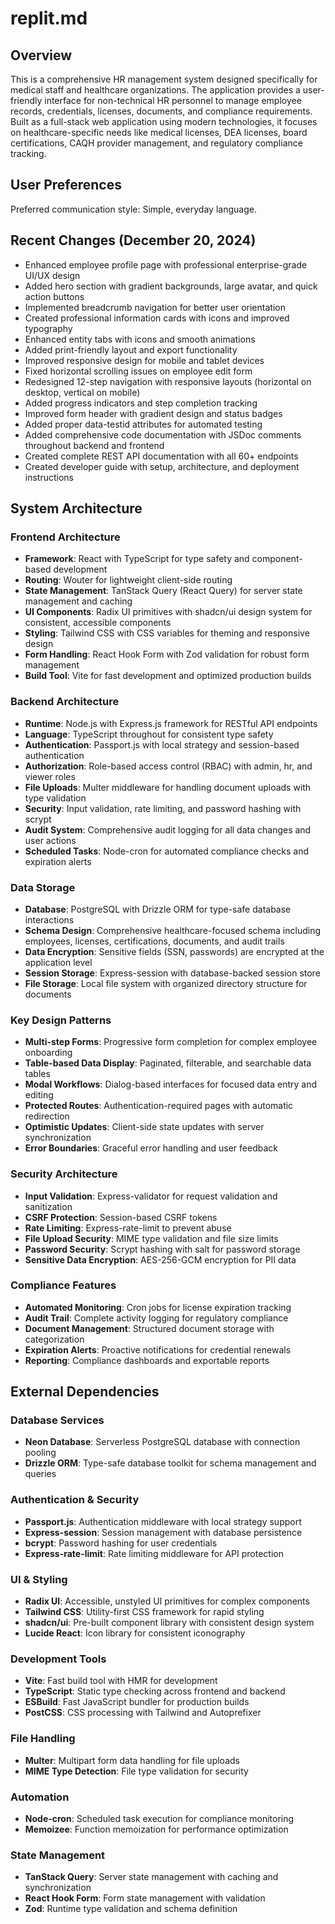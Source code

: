 # replit.md

## Overview

This is a comprehensive HR management system designed specifically for medical staff and healthcare organizations. The application provides a user-friendly interface for non-technical HR personnel to manage employee records, credentials, licenses, documents, and compliance requirements. Built as a full-stack web application using modern technologies, it focuses on healthcare-specific needs like medical licenses, DEA licenses, board certifications, CAQH provider management, and regulatory compliance tracking.

## User Preferences

Preferred communication style: Simple, everyday language.

## Recent Changes (December 20, 2024)

- Enhanced employee profile page with professional enterprise-grade UI/UX design
- Added hero section with gradient backgrounds, large avatar, and quick action buttons
- Implemented breadcrumb navigation for better user orientation
- Created professional information cards with icons and improved typography
- Enhanced entity tabs with icons and smooth animations
- Added print-friendly layout and export functionality
- Improved responsive design for mobile and tablet devices
- Fixed horizontal scrolling issues on employee edit form
- Redesigned 12-step navigation with responsive layouts (horizontal on desktop, vertical on mobile)
- Added progress indicators and step completion tracking
- Improved form header with gradient design and status badges
- Added proper data-testid attributes for automated testing
- Added comprehensive code documentation with JSDoc comments throughout backend and frontend
- Created complete REST API documentation with all 60+ endpoints
- Created developer guide with setup, architecture, and deployment instructions

## System Architecture

### Frontend Architecture
- **Framework**: React with TypeScript for type safety and component-based development
- **Routing**: Wouter for lightweight client-side routing
- **State Management**: TanStack Query (React Query) for server state management and caching
- **UI Components**: Radix UI primitives with shadcn/ui design system for consistent, accessible components
- **Styling**: Tailwind CSS with CSS variables for theming and responsive design
- **Form Handling**: React Hook Form with Zod validation for robust form management
- **Build Tool**: Vite for fast development and optimized production builds

### Backend Architecture
- **Runtime**: Node.js with Express.js framework for RESTful API endpoints
- **Language**: TypeScript throughout for consistent type safety
- **Authentication**: Passport.js with local strategy and session-based authentication
- **Authorization**: Role-based access control (RBAC) with admin, hr, and viewer roles
- **File Uploads**: Multer middleware for handling document uploads with type validation
- **Security**: Input validation, rate limiting, and password hashing with scrypt
- **Audit System**: Comprehensive audit logging for all data changes and user actions
- **Scheduled Tasks**: Node-cron for automated compliance checks and expiration alerts

### Data Storage
- **Database**: PostgreSQL with Drizzle ORM for type-safe database interactions
- **Schema Design**: Comprehensive healthcare-focused schema including employees, licenses, certifications, documents, and audit trails
- **Data Encryption**: Sensitive fields (SSN, passwords) are encrypted at the application level
- **Session Storage**: Express-session with database-backed session store
- **File Storage**: Local file system with organized directory structure for documents

### Key Design Patterns
- **Multi-step Forms**: Progressive form completion for complex employee onboarding
- **Table-based Data Display**: Paginated, filterable, and searchable data tables
- **Modal Workflows**: Dialog-based interfaces for focused data entry and editing
- **Protected Routes**: Authentication-required pages with automatic redirection
- **Optimistic Updates**: Client-side state updates with server synchronization
- **Error Boundaries**: Graceful error handling and user feedback

### Security Architecture
- **Input Validation**: Express-validator for request validation and sanitization
- **CSRF Protection**: Session-based CSRF tokens
- **Rate Limiting**: Express-rate-limit to prevent abuse
- **File Upload Security**: MIME type validation and file size limits
- **Password Security**: Scrypt hashing with salt for password storage
- **Sensitive Data Encryption**: AES-256-GCM encryption for PII data

### Compliance Features
- **Automated Monitoring**: Cron jobs for license expiration tracking
- **Audit Trail**: Complete activity logging for regulatory compliance
- **Document Management**: Structured document storage with categorization
- **Expiration Alerts**: Proactive notifications for credential renewals
- **Reporting**: Compliance dashboards and exportable reports

## External Dependencies

### Database Services
- **Neon Database**: Serverless PostgreSQL database with connection pooling
- **Drizzle ORM**: Type-safe database toolkit for schema management and queries

### Authentication & Security
- **Passport.js**: Authentication middleware with local strategy support
- **Express-session**: Session management with database persistence
- **bcrypt**: Password hashing for user credentials
- **Express-rate-limit**: Rate limiting middleware for API protection

### UI & Styling
- **Radix UI**: Accessible, unstyled UI primitives for complex components
- **Tailwind CSS**: Utility-first CSS framework for rapid styling
- **shadcn/ui**: Pre-built component library with consistent design system
- **Lucide React**: Icon library for consistent iconography

### Development Tools
- **Vite**: Fast build tool with HMR for development
- **TypeScript**: Static type checking across frontend and backend
- **ESBuild**: Fast JavaScript bundler for production builds
- **PostCSS**: CSS processing with Tailwind and Autoprefixer

### File Handling
- **Multer**: Multipart form data handling for file uploads
- **MIME Type Detection**: File type validation for security

### Automation
- **Node-cron**: Scheduled task execution for compliance monitoring
- **Memoizee**: Function memoization for performance optimization

### State Management
- **TanStack Query**: Server state management with caching and synchronization
- **React Hook Form**: Form state management with validation
- **Zod**: Runtime type validation and schema definition